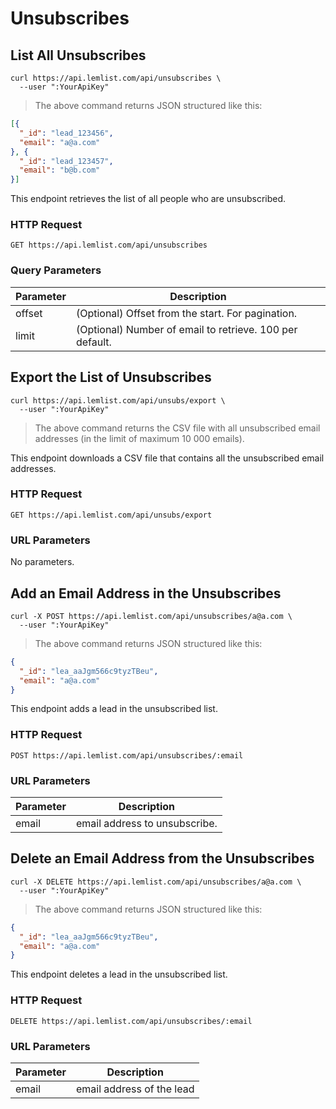 # Unsubscribes

## List All Unsubscribes

```shell
curl https://api.lemlist.com/api/unsubscribes \
  --user ":YourApiKey"
```

> The above command returns JSON structured like this:

```json
[{
  "_id": "lead_123456",
  "email": "a@a.com"
}, {
  "_id": "lead_123457",
  "email": "b@b.com"
}]
```

This endpoint retrieves the list of all people who are unsubscribed.

### HTTP Request

`GET https://api.lemlist.com/api/unsubscribes`

### Query Parameters

Parameter | Description
--------- | -----------
offset | (Optional) Offset from the start. For pagination.
limit | (Optional) Number of email to retrieve. 100 per default.


## Export the List of Unsubscribes

```shell
curl https://api.lemlist.com/api/unsubs/export \
  --user ":YourApiKey"
```

> The above command returns the CSV file with all unsubscribed email addresses (in the limit of maximum 10 000 emails).

This endpoint downloads a CSV file that contains all the unsubscribed email addresses.

### HTTP Request

`GET https://api.lemlist.com/api/unsubs/export`

### URL Parameters

No parameters.


## Add an Email Address in the Unsubscribes

```shell
curl -X POST https://api.lemlist.com/api/unsubscribes/a@a.com \
  --user ":YourApiKey"
```

> The above command returns JSON structured like this:

```json
{
  "_id": "lea_aaJgm566c9tyzTBeu",
  "email": "a@a.com"
}
```

This endpoint adds a lead in the unsubscribed list.

### HTTP Request

`POST https://api.lemlist.com/api/unsubscribes/:email`

### URL Parameters

Parameter | Description
--------- | -----------
email | email address to unsubscribe.


## Delete an Email Address from the Unsubscribes

```shell
curl -X DELETE https://api.lemlist.com/api/unsubscribes/a@a.com \
  --user ":YourApiKey"
```

> The above command returns JSON structured like this:

```json
{
  "_id": "lea_aaJgm566c9tyzTBeu",
  "email": "a@a.com"
}
```

This endpoint deletes a lead in the unsubscribed list.

### HTTP Request

`DELETE https://api.lemlist.com/api/unsubscribes/:email`

### URL Parameters

Parameter | Description
--------- | -----------
email | email address of the lead
